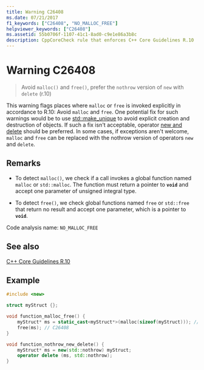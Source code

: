 ```yaml
---
title: Warning C26408
ms.date: 07/21/2017
f1_keywords: ["C26408", "NO_MALLOC_FREE"]
helpviewer_keywords: ["C26408"]
ms.assetid: 55b0706f-1107-41c1-8ad0-c9e1e86a3b8c
description: CppCoreCheck rule that enforces C++ Core Guidelines R.10
---
```

# Warning C26408

> Avoid `malloc()` and `free()`, prefer the `nothrow` version of `new` with `delete` (r.10)

This warning flags places where `malloc` or `free` is invoked explicitly in accordance to R.10: Avoid `malloc` and `free`. One potential fix for such warnings would be to use [std::make_unique](../standard-library/memory-functions.md#make_unique) to avoid explicit creation and destruction of objects. If such a fix isn't acceptable, operator [new and delete](../cpp/new-and-delete-operators.md) should be preferred. In some cases, if exceptions aren't welcome, `malloc` and `free` can be replaced with the nothrow version of operators `new` and `delete`.

## Remarks

- To detect `malloc()`, we check if a call invokes a global function named `malloc` or `std::malloc`. The function must return a pointer to **`void`** and accept one parameter of unsigned integral type.

- To detect `free()`, we check global functions named `free` or `std::free` that return no result and accept one parameter, which is a pointer to **`void`**.

Code analysis name: `NO_MALLOC_FREE`

## See also

[C++ Core Guidelines R.10](https://isocpp.github.io/CppCoreGuidelines/CppCoreGuidelines#Rr-mallocfree)

## Example

```cpp
#include <new>

struct myStruct {};

void function_malloc_free() {
    myStruct* ms = static_cast<myStruct*>(malloc(sizeof(myStruct))); // C26408
    free(ms); // C26408
}

void function_nothrow_new_delete() {
    myStruct* ms = new(std::nothrow) myStruct;
    operator delete (ms, std::nothrow);
}
```
